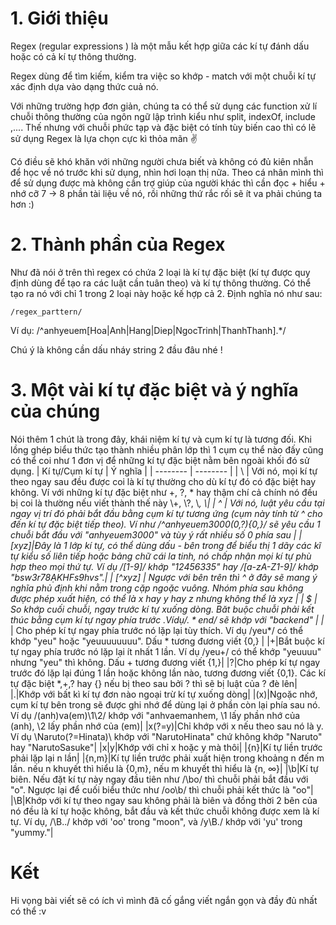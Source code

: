 # 1. Giới thiệu
Regex (regular expressions ) là một mẫu kết hợp giữa các kí tự đánh dấu hoặc có cả kí tự thông thường.

Regex dùng để tìm kiếm, kiểm tra việc so khớp - match với một chuỗi kí tự xác định dựa vào dạng thức cuả nó.

Với những trường hợp đơn giản, chúng ta có thể sử dụng các function xử lí chuỗi thông thường của ngôn ngữ lập trình kiểu như split, indexOf, include ,.... Thế nhưng với chuỗi phức tạp và đặc biệt có tính tùy biến cao thì có lẽ sử dụng Regex là lựa chọn cực kì thỏa mãn :v: 

Có điều sẽ khó khăn với những người chưa biết và không có đủ kiên nhẫn để học về nó trước khi sử dụng, nhìn hơi loạn thị nữa. Theo cá nhân mình thì để sử dụng được mà không cần trợ giúp của người khác thì cần đọc + hiểu + nhớ cỡ 7 -> 8 phần tài liệu về nó, rồi những thứ rắc rối sẽ ít va phải chúng ta hơn :)

# 2. Thành phần của Regex
Như đã nói ở trên thì regex có chứa 2 loại là kí tự đặc biệt (kí tự được quy định dùng để tạo ra các luật cần tuân theo) và kí tự thông thường. Có thể tạo ra nó với chỉ 1 trong 2 loại này hoặc kế hợp cả 2.
Định nghĩa nó như sau:
```
/regex_parttern/
```
Ví dụ: /^anhyeuem[Hoa|Anh|Hang|Diep|NgocTrinh|ThanhThanh].*/

Chú ý là không cần dấu nháy string 2 đầu đâu nhé !
# 3. Một vài kí tự đặc biệt và ý nghĩa của chúng

Nói thêm 1 chút là trong đây, khái niệm kí tự và cụm kí tự là tương đối. Khi lồng ghép biểu thức tạo thành nhiều phân lớp thì 1 cụm cụ thể nào đấy cũng có thể coi như 1 đơn vị để những kí tự đặc biệt nằm bên ngoài khối đó sử dụng.
| Kí tự/Cụm kí tự | Ý nghĩa |
| -------- | -------- |
| \   | Với nó, mọi kí tự theo ngay sau đều được coi là kí tự thường cho dù kí tự đó có đặc biệt hay không.  Ví với những kí tự đặc biệt như  +, ?, * hay thậm chí cả chính nó đều bị coi là thường nếu viết thành thế này \\+, \\?, \\*, \\\|
| ^   | Với nó, luật yêu cầu tại ngay vị trí đó phải bắt đầu bằng cụm kí tự tương ứng (cụm này tính từ ^ cho đến kí tự đặc biệt tiếp theo). Ví như /^anhyeuem3000(0,?){0,}/   sẽ yêu cầu 1 chuỗi bắt đầu với "anhyeuem3000" và tùy ý rất nhiều số 0 phía sau  |
|[xyz]|Đây là 1 lớp kí tự, có thể dùng dấu - bên trong để biểu thị 1 dãy các kĩ tự kiểu số liên tiếp hoặc bảng chữ cái la tinh, nó chấp nhận mọi kí tự phù hợp theo mọi thứ tự. Ví dụ /[1-9]/ khớp "12456335" hay /[a-zA-Z1-9]/ khớp "bsw3r78ẠKHFs9hvs".|
| [^xyz]    | Ngược với bên trên thì ^ ở đây sẽ mang ý nghĩa phủ định khi nằm trong cặp ngoặc vuông. Nhóm phía sau không được phép xuất hiện, có thể là x hay y hay z nhưng không thể là xyz    |
| $    | So khớp cuối chuỗi, ngay trước kí tự xuống dòng. Băt buộc chuỗi phải kết thúc bằng cụm kí tự ngay phía trước $. Ví dụ /.*end$/ sẽ khớp với "backend"   |
|*    | Cho phép kí tự ngay phía trước nó lặp lại tùy thích. Ví dụ /yeu*/  có thể khớp "yeu" hoặc "yeuuuuuuuu". Dấu * tương đương viết {0,}  |
|+|Bắt buộc kí tự ngay phía trước nó lặp lại ít nhất 1 lần. Ví dụ /yeu+/ có thể khớp "yeuuuu" nhưng "yeu" thì không. Dấu + tương đương viết {1,}|
|?|Cho phép kí tự ngay trước đó lặp lại đúng 1 lần hoặc không lần nào, tương đương viết {0,1}. Các kí tự đặc biệt  *,+,? hay {} nếu bị theo sau bởi ? thì sẽ bị luật của ? đè lên|
|.|Khớp với bất kì kí tự đơn nào ngoại trừ kí tự xuống dòng|
|(x)|Ngoặc nhớ, cụm kí tự bên trong sẽ được ghi nhớ để dùng lại ở phần còn lại phía sau nó. Ví dụ /(anh)va(em)\1\2/ khớp với "anhvaemanhem, \1 lấy phần nhớ của (anh), \2 lấy phần nhớ của (em)|
|x(?=y)|Chỉ khớp với x nếu theo sau nó là y. Ví dụ \Naruto(?=Hinata)\ khớp với "NarutoHinata" chứ không khớp "Naruto" hay "NarutoSasuke"|
|x\|y|Khớp với chỉ x hoặc y mà thôi|
|{n}|Kí tự liền trước phải lặp lại n lần|
|{n,m}|Kí tự liền trước phải xuất hiện trong khoảng n đến m lần. nếu n khuyết thì hiểu là {0,m}, nếu m khuyết thì hiểu là {n, ∞}|
|\b|Kí tự biên. Nếu đặt kí tự này ngay đầu tiên như /\bo/ thì chuỗi phải bắt đầu với "o". Ngược lại để cuối biểu thức như /oo\b/ thì chuỗi phải kết thức là "oo"|
|\B|Khớp với kí tự theo ngay sau không phải là biên và đồng thời 2 bên của nó đều là kí tự hoặc không, bắt đầu và kết thức chuỗi không được xem là kí tự. Ví dụ, /\B../ khớp với 'oo' trong "moon", và /y\B./ khớp với 'yu' trong "yummy."|

# Kết
Hi vọng bài viết sẽ có ích vì mình đã cố gắng viết ngắn gọn và đầy đủ nhất có thể :v
